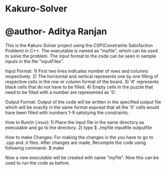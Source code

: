 # Kakuro-Solver
# @author- Aditya Ranjan

This is the Kakuro Solver project using the CSP(Constraints Satisfaction Problem) in C++.
The executable is named as "myfile", which can be used to solve the problem. The input format to the code can be seen in sample inputs in the file "inputFiles".

Input Format: 1) First two lines indicates number of rows and columns respectively.
2) The horizontal and vertical represents one by one filling of respective cells in the row or column format of the board.
3) '#' represents black cells that do not have to be filled.
4) Empty cells in the puzzle that need to be filled with a number are represented as '0'.

Output Format: Output of the code will be written in the specified output file which will be exactly in the same format expcept that all the '0' cells would have been filled with numbers 1-9 satistying the constraints.

How to Run(in Linux): 1) Place the input file in the same directory as executable and go to the directory.
2) type $ ./myfile inputfile outputfile

How to make Changes: For making the changes in the you have to go to .cpp and .h files. After changes are made, Recompile the code using following command-
$ make

Now a new executable will be created with name "myfile". Now this can be used to run the code as before.
